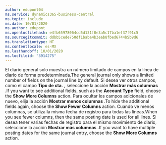 ```yaml
---
author: edupont04
ms.service: dynamics365-business-central
ms.topic: include
ms.date: 10/01/2020
ms.author: edupont
ms.openlocfilehash: e4fb65978064cd5d131f0e3a5c17ba1ef37f91c5
ms.sourcegitcommit: ddbb5cede750df1baba4b3eab8fbed6744b5b9d6
ms.translationtype: HT
ms.contentlocale: es-MX
ms.lasthandoff: 10/01/2020
ms.locfileid: "3914275"
---
```

<span data-ttu-id="a9ea1-101">El diario general solo muestra un número limitado de campos en la línea de diario de forma predeterminada.</span><span class="sxs-lookup"><span data-stu-id="a9ea1-101">The general journal only shows a limited number of fields on the journal line by default.</span></span> <span data-ttu-id="a9ea1-102">Si desea ver otros campos, como el campo **Tipo de cta.** , seleccione la acción **Mostrar más columnas** .</span><span class="sxs-lookup"><span data-stu-id="a9ea1-102">If you want to see additional fields, such as the **Account Type** field, choose the **Show More Columns** action.</span></span> <span data-ttu-id="a9ea1-103">Para ocultar los campos adicionales de nuevo, elija la acción **Mostrar menos columnas** .</span><span class="sxs-lookup"><span data-stu-id="a9ea1-103">To hide the additional fields again, choose the **Show Fewer Columns** action.</span></span> <span data-ttu-id="a9ea1-104">Cuando ve menos columnas, se utiliza la misma fecha de registro para todas las líneas.</span><span class="sxs-lookup"><span data-stu-id="a9ea1-104">When you see fewer columns, then the same posting date is used for all lines.</span></span> <span data-ttu-id="a9ea1-105">Si desea tener varias fechas de registro para el mismo movimiento de diario, seleccione la acción **Mostrar más columnas** .</span><span class="sxs-lookup"><span data-stu-id="a9ea1-105">If you want to have multiple posting dates for the same journal entry, choose the **Show More Columns** action.</span></span>  
